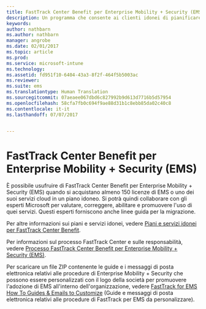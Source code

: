 ```yaml
---
title: FastTrack Center Benefit per Enterprise Mobility + Security (EMS)
description: Un programma che consente ai clienti idonei di pianificare e distribuire Intune e Azure Active Directory Premium
keywords: 
author: nathbarn
ms.author: nathbarn
manager: angrobe
ms.date: 02/01/2017
ms.topic: article
ms.prod: 
ms.service: microsoft-intune
ms.technology: 
ms.assetid: fd951f10-6404-43a3-8f2f-464f5b5003ac
ms.reviewer: 
ms.suite: ems
ms.translationtype: Human Translation
ms.sourcegitcommit: 07aeaee067dbd6c827992b9d613d7716b5d57954
ms.openlocfilehash: 58cfa7fb0c694f9ae88d31b1c8ebb85da02c40c8
ms.contentlocale: it-it
ms.lasthandoff: 07/07/2017


---
```


# <a name="fasttrack-center-benefit-for-enterprise-mobility--security-ems"></a>FastTrack Center Benefit per Enterprise Mobility + Security (EMS)
È possibile usufruire di FastTrack Center Benefit per Enterprise Mobility + Security (EMS) quando si acquistano almeno 150 licenze di EMS o uno dei suoi servizi cloud in un piano idoneo. Si potrà quindi collaborare con gli esperti Microsoft per valutare, correggere, abilitare e promuovere l'uso di quei servizi. Questi esperti forniscono anche linee guida per la migrazione.

Per altre informazioni sui piani e servizi idonei, vedere [Piani e servizi idonei per FastTrack Center Benefit](fasttrack-center-benefit-for-enterprise-mobility-suite-ems.md).

Per informazioni sul processo FastTrack Center e sulle responsabilità, vedere [Processo FastTrack Center Benefit per Enterprise Mobility + Security (EMS)](fasttrack-center-benefit-process-for-enterprise-mobility-suite-ems.md).

Per scaricare un file ZIP contenente le guide e i messaggi di posta elettronica relativi alle procedure di Enterprise Mobility + Security che possono essere personalizzati con il logo della società per promuovere l'adozione di EMS all'interno dell'organizzazione, vedere [FastTrack for EMS How To Guides & Emails to Customize](https://gallery.technet.microsoft.com/FastTrack-for-EMS-How-To-f170da4c) (Guide e messaggi di posta elettronica relativi alle procedure di FastTrack per EMS da personalizzare).

